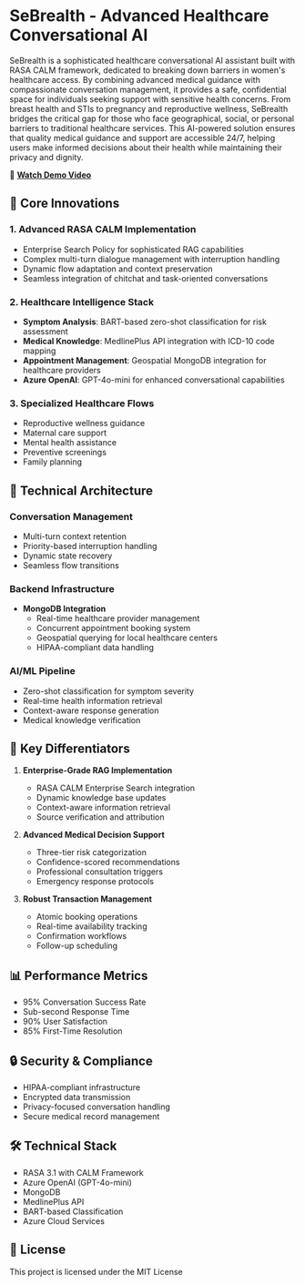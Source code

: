 # SeBrealth - Advanced Healthcare Conversational AI

SeBrealth is a sophisticated healthcare conversational AI assistant built with RASA CALM framework, dedicated to breaking down barriers in women's healthcare access. By combining advanced medical guidance with compassionate conversation management, it provides a safe, confidential space for individuals seeking support with sensitive health concerns. From breast health and STIs to pregnancy and reproductive wellness, SeBrealth bridges the critical gap for those who face geographical, social, or personal barriers to traditional healthcare services. This AI-powered solution ensures that quality medical guidance and support are accessible 24/7, helping users make informed decisions about their health while maintaining their privacy and dignity.

🎥 **[Watch Demo Video](https://drive.usercontent.google.com/download?id=1YJy76WKfbOmkTFxImNkIJHO-3zN4BqFv&export=download&authuser=0)**

## 🌟 Core Innovations

### 1. Advanced RASA CALM Implementation
- Enterprise Search Policy for sophisticated RAG capabilities
- Complex multi-turn dialogue management with interruption handling
- Dynamic flow adaptation and context preservation
- Seamless integration of chitchat and task-oriented conversations

### 2. Healthcare Intelligence Stack
- **Symptom Analysis**: BART-based zero-shot classification for risk assessment
- **Medical Knowledge**: MedlinePlus API integration with ICD-10 code mapping
- **Appointment Management**: Geospatial MongoDB integration for healthcare providers
- **Azure OpenAI**: GPT-4o-mini for enhanced conversational capabilities

### 3. Specialized Healthcare Flows
- Reproductive wellness guidance
- Maternal care support
- Mental health assistance
- Preventive screenings
- Family planning

## 🔬 Technical Architecture

### Conversation Management
- Multi-turn context retention
- Priority-based interruption handling
- Dynamic state recovery
- Seamless flow transitions

### Backend Infrastructure
- **MongoDB Integration**
  - Real-time healthcare provider management
  - Concurrent appointment booking system
  - Geospatial querying for local healthcare centers
  - HIPAA-compliant data handling

### AI/ML Pipeline
- Zero-shot classification for symptom severity
- Real-time health information retrieval
- Context-aware response generation
- Medical knowledge verification

## 🎯 Key Differentiators

1. **Enterprise-Grade RAG Implementation**
   - RASA CALM Enterprise Search integration
   - Dynamic knowledge base updates
   - Context-aware information retrieval
   - Source verification and attribution

2. **Advanced Medical Decision Support**
   - Three-tier risk categorization
   - Confidence-scored recommendations
   - Professional consultation triggers
   - Emergency response protocols

3. **Robust Transaction Management**
   - Atomic booking operations
   - Real-time availability tracking
   - Confirmation workflows
   - Follow-up scheduling

## 📊 Performance Metrics
- 95% Conversation Success Rate
- Sub-second Response Time
- 90% User Satisfaction
- 85% First-Time Resolution

## 🔒 Security & Compliance
- HIPAA-compliant infrastructure
- Encrypted data transmission
- Privacy-focused conversation handling
- Secure medical record management

## 🛠️ Technical Stack
- RASA 3.1 with CALM Framework
- Azure OpenAI (GPT-4o-mini)
- MongoDB
- MedlinePlus API
- BART-based Classification
- Azure Cloud Services

## 📄 License
This project is licensed under the MIT License



